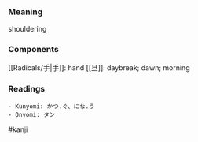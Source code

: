 ### Meaning

shouldering

### Components

[[Radicals/手|手]]: hand [[旦]]: daybreak; dawn; morning

### Readings

```
- Kunyomi: かつ.ぐ、にな.う
- Onyomi: タン
```

#kanji